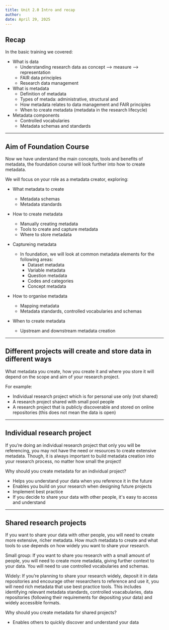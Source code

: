 ```yaml
---
title: Unit 2.0 Intro and recap
author: 
date: April 29, 2025
---
```


## Recap

In the basic training we covered:
  - What is data
    - Understanding research data as concept --> measure --> representation
    - FAIR data principles
    - Research data management
  - What is metadata
      - Definition of metadata
      - Types of metada: administrative, structural and 
      - How metadata relates to data management and FAIR principles
      - When to create metadata (metadata in the research lifecycle)
  - Metadata components
      - Controlled vocabularies
      - Metadata schemas and standards
   
  ---
  
 ##  Aim of Foundation Course

Now we have understand the main concepts, tools and benefits of metadata, the foundation course will look further into how to create metadata.

We will focus on your role as a metadata creator, exploring:

- What metadata to create
  - Metadata schemas
  - Metadata standards
 
- How to create metadata
  - Manually creating metadata
  - Tools to create and capture metadata
  - Where to store metadata

- Captureing metadata
  - In foundation, we will look at common metadata elements for the following areas:
    - Dataset metadata
    - Variable metadata
    - Question metadata
    - Codes and categories
    - Concept metadata
    
- How to organise metadata
  - Mapping metadata
  - Metadata standards, controlled vocabularies and schemas
  
- When to create metadata
  - Upstream and downstream metadata creation 

---

## Different projects will create and store data in different ways

What metadata you create, how you create it and where you store it will depend on the scope and aim of your research project.

For example:
- Individual research project which is for personal use only (not shared)
- A research project shared with small pool people
- A research project that is publicly discoverable and stored on online repositories (this does not mean the data is open)

---

## Individual research project

If you’re doing an individual research project that only you will be referencing, you may not have the need or resources to create extensive metadata. 
Though, it is always important to build metadata creation into your research process, no matter how small the project!

Why should you create metadata for an individual project?
-	Helps you understand your data when you reference it in the future
-	Enables you build on your research when designing future projects
-	Implement best practice
-	If you decide to share your data with other people, it's easy to access and understand

---

## Shared research projects

If you want to share your data with other people, you will need to create more extensive, richer metadata. How much metadata to create and what tools to use depends on how widely you want to share your research.

Small group: If you want to share you research with a small amount of people, you will need to create more metadata, giving further context to your data. You will need to use controlled vocabularies and schemas. 

Widely: If you’re planning to share your research widely, deposit it in data repositories and encourage other researchers to reference and use it, you will need rich metadata that use best practice tools. This includes identifying relevant metadata standards, controlled voacabularies, data repositories (following their requirements for depositing your data) and widely accessible formats.

Why should you create metadata for shared projects?
-	Enables others to quickly discover and understand your data
  

 
  
